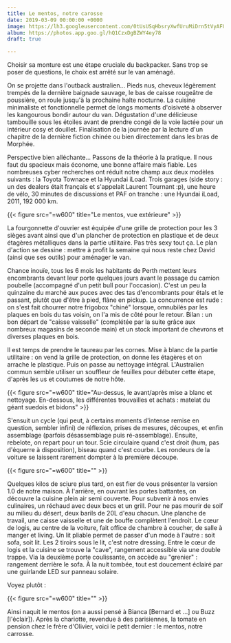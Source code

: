 ```yaml
---
title: Le mentos, notre carosse
date: 2019-03-09 00:00:00 +0000
image: https://lh3.googleusercontent.com/0tUsUSqHbsryXwfUruMiDrn5tVyAFUzHU6wzAAirNJC3OTJmhz2BRT0L_1xcn0Wt1RYD83XuWEuIoiZucjv8XqCduNN3ZBWvRv-bs7l28rXGuxkT2XgP-bK1tHZnjPobEYej7vddu5I=w600
album: https://photos.app.goo.gl/hQ1CzxDgBZWY4ey78
draft: true

---
```

Choisir sa monture est une étape cruciale du backpacker. Sans trop se poser de questions, le choix est arrêté sur le van aménagé. 

On se projette dans l'outback australien... Pieds nus, cheveux légèrement trempés de la dernière baignade sauvage, le bas de caisse rougeâtre de poussière, on roule jusqu'à la prochaine halte nocturne. La cuisine minimaliste et fonctionnelle permet de longs moments d'oisiveté à observer les kangourous bondir autour du van. Dégustation d'une délicieuse tambouille sous les étoiles avant de prendre congé de la voie lactée pour un intérieur cosy et douillet. Finalisation de la journée par la lecture d'un chapitre de la dernière fiction chinée ou bien directement dans les bras de Morphée.

Perspective bien alléchante... Passons de la théorie à la pratique. Il nous faut du spacieux mais économe, une bonne affaire mais fiable. Les nombreuses cyber recherches ont réduit notre champ aux deux modèles suivants : la Toyota Townace et la Hyundai iLoad. Trois garages (side story : un des dealers était français et s'appelait Laurent Tournant :p), une heure de vélo, 30 minutes de discussions et PAF on tranche : une Hyundai iLoad, 2011, 192 000 km.

{{< figure src="=w600" title="Le mentos, vue extérieure" >}}

La fourgonnette d'ouvrier est équipée d'une grille de protection pour les 3 sièges avant ainsi que d'un plancher de protection en plastique et de deux étagères métalliques dans la partie utilitaire. Pas très sexy tout ça. Le plan d'action se dessine : mettre à profit la semaine qui nous reste chez David (ainsi que ses outils) pour aménager le van. 

Chance inouïe, tous les 6 mois les habitants de Perth mettent leurs encombrants devant leur porte quelques jours avant le passage du camion poubelle (accompagné d'un petit bull pour l'occasion). C'est un peu la quinzaine du marché aux puces avec des tas d'encombrants pour étals et le passant, plutôt que d'être à pied, flâne en pickup. La concurrence est rude : on s'est fait chourrer notre frigobox "chiné"  lorsque, omnubilés par les plaques en bois du tas voisin, on l'a mis de côté pour le retour. Bilan : un bon départ de "caisse vaisselle" (complétée par la suite grâce aux nombreux magasins de seconde main) et un stock important de chevrons et diverses plaques en bois.

Il est temps de prendre le taureau par les cornes. Mise à blanc de la partie utilitaire : on vend la grille de protection, on donne les étagères et on arrache le plastique. Puis on passe au nettoyage intégral. L'Australien commun semble utiliser un souffleur de feuilles pour débuter cette étape, d'après les us et coutumes de notre hôte.

{{< figure src="=w600" title="Au-dessus, le avant/après mise a blanc et nettoyage. En-dessous, les différentes trouvailles et achats : matelat du géant suedois et bidons" >}}

S'ensuit un cycle (qui peut, à certains moments d'intense remise en question, sembler infini) de réflexion, prises de mesures, découpes, et enfin assemblage (parfois désassemblage puis ré-assemblage). Ensuite, rebelote, on repart pour un tour. Scie circulaire quand c'est droit (hum, pas d'équerre à disposition), biseau quand c'est courbe. Les rondeurs de la voiture se laissent rarement dompter à la première découpe.

{{< figure src="=w600" title="" >}}

Quelques kilos de sciure plus tard, on est fier de vous présenter la version 1.0 de notre maison. À l'arrière, en ouvrant les portes battantes, on découvre la cuisine plein air semi couverte. Pour subvenir à nos envies culinaires, un réchaud avec deux becs et un grill. Pour ne pas mourir de soif au milieu du désert, deux barils de 20L d'eau chacun. Une planche de travail, une caisse vaisselle et une de bouffe complètent l'endroit. Le cœur de logis, au centre de la voiture, fait office de chambre à coucher, de salle à manger et living.  Un lit pliable permet de passer d'un mode à l'autre : soit sofa, soit lit. Les 2 tiroirs sous le lit, c'est notre dressing. Entre le cœur de logis et la cuisine se trouve la "cave", rangement accessible via une double trappe. Via la deuxième porte coulissante, on accède au "grenier" : rangement derrière le sofa. À la nuit tombée, tout est doucement éclairé par une guirlande LED sur panneau solaire.

Voyez plutôt :

{{< figure src="=w600" title="" >}}

Ainsi naquit le mentos (on a aussi pensé à Bianca [Bernard et ...] ou Buzz [l'éclair]). Après la chariotte, revendue à des parisiennes, la tomate en pension chez le frère d'Olivier, voici le petit dernier : le mentos, notre carrosse.